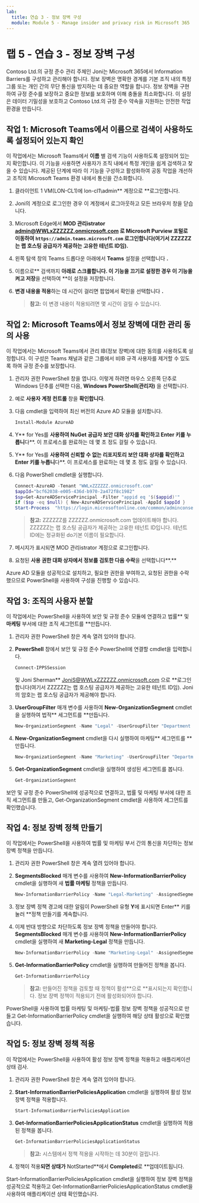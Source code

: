 ```yaml
---
lab:
  title: 연습 3 - 정보 장벽 구성
  module: Module 5 - Manage insider and privacy risk in Microsoft 365
---
```


# 랩 5 - 연습 3 - 정보 장벽 구성

Contoso Ltd.의 규정 준수 관리 주체인 Joni는 Microsoft 365에서 Information Barriers를 구성하고 관리해야 합니다. 정보 장벽은 명확한 경계를 기본 조직 내의 특정 그룹 또는 개인 간의 무단 통신을 방지하는 데 중요한 역할을 합니다. 정보 장벽을 구현하여 규정 준수를 보장하고 중요한 정보를 보호하며 이해 충돌을 최소화합니다. 이 설정은 데이터 기밀성을 보호하고 Contoso Ltd.의 규정 준수 약속을 지원하는 안전한 작업 환경을 만듭니다.

## 작업 1: Microsoft Teams에서 이름으로 검색이 사용하도록 설정되어 있는지 확인

이 작업에서는 Microsoft Teams에서 **이름** 별 검색 기능이 사용하도록 설정되어 있는지 확인합니다. 이 기능을 사용하면 사용자가 조직 내에서 특정 개인을 쉽게 검색하고 찾을 수 있습니다. 제공된 단계에 따라 이 기능을 구성하고 활성화하여 공동 작업을 개선하고 조직의 Microsoft Teams 환경 내에서 통신을 간소화합니다.

1. 클라이언트 1 VM(LON-CL1)에 lon-cl1\admin** 계정으로 **로그인합니다.

1. Joni의 계정으로 로그인한 경우 이 계정에서 로그아웃하고 모든 브라우저 창을 닫습니다.

1. Microsoft Edge에서 **MOD 관리istrator admin@WWLxZZZZZZ.onmicrosoft.com 로 Microsoft Purview 포털로 이동하여 **`https://admin.teams.microsoft.com`** 로그인합니다(여기서 ZZZZZZ는 랩 호스팅 공급자가 제공하는 고유한 테넌트 ID임).**

1. 왼쪽 탐색 창의 Teams 드롭다운 아래에서 **Teams** 설정을 선택합니다 **.**

1. 이름으로** 검색까지 **아래로 스크롤합니다. 이 기능을 끄기로 설정한 경우 이 기능을 **켜**고 저장**을 선택하여 **이 설정을 저장합니다.

1. **변경 내용을 적용**하는 데 시간이 걸리면 팝업에서 확인을 선택합니다 **.**

    >**참고:** 이 변경 내용이 적용되려면 몇 시간이 걸릴 수 있습니다.

## 작업 2: Microsoft Teams에서 정보 장벽에 대한 관리 동의 사용

이 작업에서는 Microsoft Teams에서 관리 IB(정보 장벽)에 대한 동의를 사용하도록 설정합니다. 이 구성은 Teams 채널과 같은 그룹에서 비IB 규격 사용자를 제거할 수 있도록 하여 규정 준수를 보장합니다.

1. 관리자 권한 PowerShell 창을 엽니다. 이렇게 하려면 마우스 오른쪽 단추로 Windows 단추를 선택한 다음, **Windows PowerShell(관리자)** 을 선택합니다.

1. 예로 **사용자 계정 컨트롤** 창을 **확인합니다**.

1. 다음 cmdlet을 입력하여 최신 버전의 Azure AD 모듈을 설치합니다.

    ```powershell
    Install-Module AzureAD
    ```

1. Y** for Yes를 **사용하여 NuGet 공급자 보안 대화 상자를 확인하고 Enter 키를 누릅니**다**. 이 프로세스를 완료하는 데 몇 초 정도 걸릴 수 있습니다.

1. Y** for Yes를 **사용하여 신뢰할 수 없는 리포지토리 보안 대화 상자를 확인하고 Enter 키를 누릅니**다**.  이 프로세스를 완료하는 데 몇 초 정도 걸릴 수 있습니다.

1. 다음 PowerShell cmdlet을 실행합니다.

    ````powershell
    Connect-AzureAD -Tenant "WWLxZZZZZZ.onmicrosoft.com"
    $appId="bcf62038-e005-436d-b970-2a472f8c1982" 
    $sp=Get-AzureADServicePrincipal -Filter "appid eq '$($appid)'"
    if ($sp -eq $null) { New-AzureADServicePrincipal -AppId $appId }
    Start-Process  "https://login.microsoftonline.com/common/adminconsent?client_id=$appId"
    ````

    >**참고:** ZZZZZZ를 ZZZZZZ.onmicrosoft.com 업데이트해야 합니다. ZZZZZZ는 랩 호스팅 공급자가 제공하는 고유한 테넌트 ID입니다. 테넌트 ID에는 정규화된 do기본 이름이 필요합니다.

1. 메시지가 표시되면 MOD 관리istrator 계정으로 로그인합니다.

1. 요청된 **사용 권한 대화 상자에서 정보를 검토한 다음 수락**을 선택합니다**.**

Azure AD 모듈을 성공적으로 설치하고, 필요한 권한을 부여하고, 요청된 권한을 수락했으므로 PowerShell을 사용하여 구성을 진행할 수 있습니다.

## 작업 3: 조직의 사용자 분할

이 작업에서는 PowerShell을 사용하여 보안 및 규정 준수 모듈에 연결하고 법률** 및 **마케팅** 부서에 대한 조직 세그먼트를 **만듭니다.

1. 관리자 권한 PowerShell 창은 계속 열려 있어야 합니다.

1. **PowerShell** 창에서 보안 및 규정 준수 PowerShell에 연결할 cmdlet을 입력합니다.

    ````powershell
    Connect-IPPSSession
    ````

    및 Joni Sherman** JoniS@WWLxZZZZZZ.onmicrosoft.com 으로 **로그인합니다(여기서 ZZZZZZ는 랩 호스팅 공급자가 제공하는 고유한 테넌트 ID임).  Joni의 암호는 랩 호스팅 공급자가 제공해야 합니다.

1. **UserGroupFilter** 매개 변수를 사용하여 **New-OrganizationSegment** cmdlet을 실행하여 법적** 세그먼트를 **만듭니다.

    ````powershell
    New-OrganizationSegment -Name "Legal" -UserGroupFilter "Department -eq 'Legal'"
    ````

1. **New-OrganizationSegment** cmdlet을 다시 실행하여 마케팅** 세그먼트를 **만듭니다.

    ````powershell
    New-OrganizationSegment -Name "Marketing" -UserGroupFilter "Department -eq 'Marketing'"
    ````

1. **Get-OrganizationSegment** cmdlet을 실행하여 생성된 세그먼트를 봅니다.

    ````powershell
    Get-OrganizationSegment
    ````

보안 및 규정 준수 PowerShell에 성공적으로 연결하고, 법률 및 마케팅 부서에 대한 조직 세그먼트를 만들고, Get-OrganizationSegment cmdlet을 사용하여 세그먼트를 확인했습니다.

## 작업 4: 정보 장벽 정책 만들기

이 작업에서는 PowerShell을 사용하여 법률 및 마케팅 부서 간의 통신을 차단하는 정보 장벽 정책을 만듭니다.

1. 관리자 권한 PowerShell 창은 계속 열려 있어야 합니다.

1. **SegmentsBlocked** 매개 변수를 사용하여 **New-InformationBarrierPolicy** cmdlet을 실행하여 새 **법률 마케팅** 정책을 만듭니다.

    ````powershell
    New-InformationBarrierPolicy -Name "Legal-Marketing" -AssignedSegment "Legal" -SegmentsBlocked "Marketing" -State Active
    ````

1. 정보 장벽 정책 경고에 대한 알림이 PowerShell 유형 **Y**에 표시되면 Enter** 키를 눌러 **정책 만들기를 계속합니다.

1. 이제 반대 방향으로 차단하도록 정보 장벽 정책을 만들어야 합니다. **SegmentsBlocked** 매개 변수를 사용하여 **New-InformationBarrierPolicy** cmdlet을 실행하여 새 **Marketing-Legal** 정책을 만듭니다.

    ````powershell
    New-InformationBarrierPolicy -Name "Marketing-Legal" -AssignedSegment "Marketing" -SegmentsBlocked "Legal" -State Active
    ````

1. **Get-InformationBarrierPolicy** cmdlet을 실행하여 만들어진 정책을 봅니다.

    ````powershell
    Get-InformationBarrierPolicy
    ````

    >**참고:** 만들어진 정책을 검토할 때 정책이 활성**으로 **표시되는지 확인합니다. 정보 장벽 정책이 적용되기 전에 활성화되어야 합니다.

PowerShell을 사용하여 법률 마케팅 및 마케팅-법률 정보 장벽 정책을 성공적으로 만들고 Get-InformationBarrierPolicy cmdlet을 실행하여 해당 상태 활성으로 확인했습니다.

## 작업 5: 정보 장벽 정책 적용

이 작업에서는 PowerShell을 사용하여 활성 정보 장벽 정책을 적용하고 애플리케이션 상태 검사.

1. 관리자 권한 PowerShell 창은 계속 열려 있어야 합니다.

1. **Start-InformationBarrierPoliciesApplication** cmdlet을 실행하여 활성 정보 장벽 정책을 적용합니다.

    ````powershell
    Start-InformationBarrierPoliciesApplication
    ````

1. **Get-InformationBarrierPoliciesApplicationStatus** cmdlet을 실행하여 적용된 정책을 봅니다.

    ````powershell
    Get-InformationBarrierPoliciesApplicationStatus
    ````

    >**참고:** 시스템에서 정책 적용을 시작하는 데 30분이 걸립니다.

1. 정책이 적용**되면 상태가** NotStarted**에서 **Completed**로 **업데이트됩니다.

Start-InformationBarrierPoliciesApplication cmdlet을 실행하여 정보 장벽 정책을 성공적으로 적용하고 Get-InformationBarrierPoliciesApplicationStatus cmdlet을 사용하여 애플리케이션 상태 확인했습니다.
